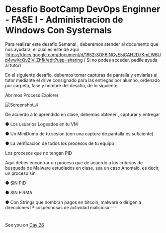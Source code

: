 # Desafio BootCamp DevOps Enginner - FASE I - Administracion de Windows Con Systernals

Para realizar este desafio Semanal , deberemos atender al documento que nos ayudara, el cual es este de aqui :https://docs.google.com/document/d/1652r3OF6INGyE5jCAH2D7KmLW6Up4vwXcQvZlV_Zhfk/edit?usp=sharing ( Si no podes acceder, pedile ayuda al tutor)

En el siguiente desafio, debemos tomar capturas de pantalla y enviarlas al tutor mediante el drive consignado para las entregas por alumno, ordenado por carpeta, fase y nombre del desafio, de lo siguiente.

Abrimos Process Explorer


![Screenshot_4](https://user-images.githubusercontent.com/96561825/172941621-35171c31-0049-4c7a-943a-6943bc3d7a3d.png)



De acuerdo a lo aprendido en clase, debemos obtener , capturar y entregar

● Los usuarios Logeados en tu VM

● Un MiniDump de tu sesion (con una captura de pantalla es suficiente)

● La verificacion de todos los procesos de tu equipo

Los procesos que no tengan PID

Aqui debes encontrar un proceso que de acuerdo a los criterios de busqueda de Malware estudiados en clase, sea un caso Anomalo, es decir, un proceso sin

● SIN PID

● SIN FIRMA

● Con Strings que nombran pagos en bitcoin, malware o dirigen a direcciones IP sospechosas de actividad maliciosa.---


#
#
#
#
#


See you on [Day 26](day26.md)
